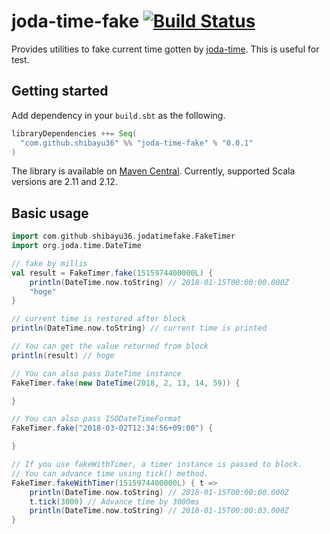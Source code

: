 # joda-time-fake [![Build Status](https://travis-ci.org/shibayu36/joda-time-fake-scala.svg?branch=master)](https://travis-ci.org/shibayu36/joda-time-fake-scala)

Provides utilities to fake current time gotten by [joda-time](http://www.joda.org/joda-time/).  This is useful for test.

## Getting started

Add dependency in your `build.sbt` as the following.

```scala
libraryDependencies ++= Seq(
  "com.github.shibayu36" %% "joda-time-fake" % "0.0.1"
)
```

The library is available on [Maven Central](https://maven-badges.herokuapp.com/maven-central/com.github.shibayu36/joda-time-fake_2.12).  Currently,
supported Scala versions are 2.11 and 2.12.

## Basic usage

```scala
import com.github.shibayu36.jodatimefake.FakeTimer
import org.joda.time.DateTime

// fake by millis
val result = FakeTimer.fake(1515974400000L) {
    println(DateTime.now.toString) // 2018-01-15T00:00:00.000Z
    "hoge"
}

// current time is restored after block
println(DateTime.now.toString) // current time is printed

// You can get the value returned from block
println(result) // hoge

// You can also pass DateTime instance
FakeTimer.fake(new DateTime(2018, 2, 13, 14, 59)) {

}

// You can also pass ISODateTimeFormat
FakeTimer.fake("2018-03-02T12:34:56+09:00") {

}

// If you use fakeWithTimer, a timer instance is passed to block.
// You can advance time using tick() method.
FakeTimer.fakeWithTimer(1515974400000L) { t =>
    println(DateTime.now.toString) // 2018-01-15T00:00:00.000Z
    t.tick(3000) // Advance time by 3000ms
    println(DateTime.now.toString) // 2018-01-15T00:00:03.000Z
}
```
